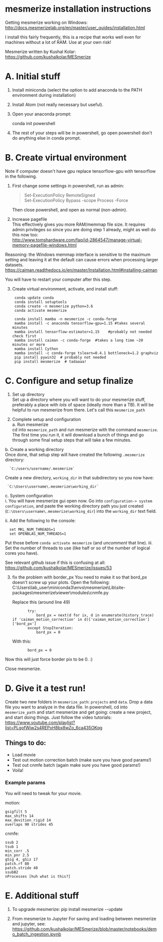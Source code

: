 # mesmerize installation instructions
Getting mesmerize working on Windows:
http://docs.mesmerizelab.org/en/master/user_guides/installation.html

I install this fairly frequently, this is a recipe that works well even for machines without a lot of RAM. Use at your own risk!

Mesmerize written by Kushal Kolar:
https://github.com/kushalkolar/MESmerize

# A. Initial stuff

1. Install miniconda (select the option to add anaconda to the PATH environment during installation)
2. Install Atom (not really necessary but useful).
3. Open your anaconda prompt:

    conda init powershell

4. The rest of your steps will be in powershell, go open powershell don't do anything else in conda prompt.

# B. Create virtual environment
Note if computer doesn't have gpu replace tensorflow-gpu with tensorflow in the following.
1. First change some settings in powershell, run as admin:    

    >Set-ExecutionPolicy RemoteSigned    
    Set-ExecutionPolicy Bypass -scope Process -Force

    Then close powershell, and open as normal (non-admin).

2. Increase pagefile    
This effectively gives you more RAM/memmap file size. It requires admin privileges so since you are doing step 1 already, might as well do this now too:    
http://www.tomshardware.com/faq/id-2864547/manage-virtual-memory-pagefile-windows.html

  Reasoning: the Windows memmap interface is sensitive to the maximum setting and leaving it at the default can cause errors when processing larger datasets.
  https://caiman.readthedocs.io/en/master/Installation.html#installing-caiman
  
  You will have to restart your computer after this step.

3. Create virtual environment, activate, and install stuff:    

        conda update conda
        conda install setuptools
        conda create -n mesmerize python=3.6
        conda activate mesmerize

        conda install mamba -n mesmerize -c conda-forge
        mamba install -c anaconda tensorflow-gpu=1.15 #takes several minutes
        mamba install tensorflow-estimator=1.15    #probably not needed check first
        mamba install caiman -c conda-forge  #takes a long time ~20 minutes or more
        mamba install Cython
        mamba install -c conda-forge tslearn=0.4.1 bottleneck=1.2 graphviz
        pip install pywin32  # probably not needed
        pip install mesmerize  # tadaaaa!

# C. Configure and setup finalize
1. Set up directory    
Set up a directory where you will want to do your mesmerize stuff, preferably a place with *lots* of space (ideally more than a TB). It will be helpful to run mesmerize from there. Let's call this `mesmerize_path`

2. Complete setup and configuration    
a. Run mesmerize    
 cd into `mesmerize_path` and run mesmerize with the command `mesmerize`. The first time you run it, it will download a bunch of things and go through some final setup steps that will take a few minutes.

  b. Create a working directory    
  Once done, that setup step will have created the following `.mesmerize` directory:

      `C:/users/username/.mesmerize`

  Create a new directory, `working_dir` in that subdirectory so you now have:

  	 `C:\Users\username\.mesmerize\working_dir`

  c. System configuration    
  i. You will have mesmerize gui open now. Go into `configuration-> system configuration`, and paste the working directory path you just created (`C:\Users\username\.mesmerize\working_dir`) into the `working_dir` text field.

  ii. Add the following to the console:
  
      set MKL_NUM_THREADS=1
      set OPENBLAS_NUM_THREADS=1
      
  Put those before `conda activate mesmerize` (and *uncomment* that line).
  iii. Set the number of threads to use (like half or so of the number of logical cores you have).

  See relevant github issue if this is confusing at all:
  https://github.com/kushalkolar/MESmerize/issues/53

3. fix the problem with border_px
You need to make it so that bord_px doesn't screw up your plots. Open the following:
      C:\Users\lab_user\miniconda3\envs\mesmerize\Lib\site-packages\mesmerize\viewer\modules\cnmfe.py

      Replace this (around line 49)

              try:
                  bord_px = next(d for ix, d in enumerate(history_trace) if 'caiman_motion_correction' in d)['caiman_motion_correction']['bord_px']
              except StopIteration:
                  bord_px = 0

    With this:

              bord_px = 0

  Now this will just force border pix to be 0. :)

  Close mesmerize.

# D. Give it a test run!
Create two new folders in `mesmerize_path`: `projects` and `data`. Drop a data file you want to analyze in the data file. In powershell, cd into `mesmerize_path` and start mesmerize and get going: create a new project, and start doing things. Just follow the video tutorials:
https://www.youtube.com/playlist?list=PLgofWiw2s4REPxH8bx8wZo_6ca435OKqg


## Things to do:
- Load movie
- Test out motion correction batch (make sure you have good params!)
- Test out cnmfe batch (again make sure you have good params!)
- Voila!


### Example params
You will need to tweak for your movie.

motion:

    gsigfilt 5
    max_shifts 14
    max_devition_rigid 14
    overlaps 90 strides 45


cnmfe:

    ssub 2
    tsub 1
    min_corr .5
    min_pnr 2.5
    gSig 4, gSiz 17
    patch.rf 80
    patch.stride 40
    ssubB2
    nProcesses [huh what is this?]

# E. Additional stuff
1. To upgrade mesmerize:
    pip install mesmerize --update

2. From mesmerize to Jupyter
For saving and loading between mesmerize and jupyter, see:
https://github.com/kushalkolar/MESmerize/blob/master/notebooks/demo_batch_ingestion.ipynb
